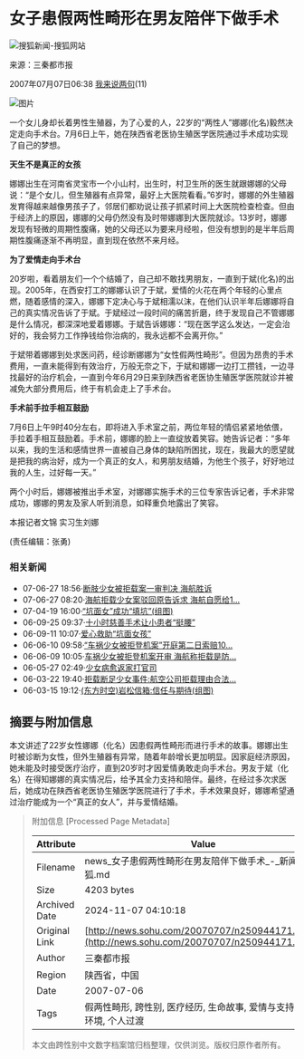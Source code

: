# 女子患假两性畸形在男友陪伴下做手术

![搜狐新闻-搜狐网站](https://images.sohu.com/uiue/sohu_logo/2006/news_logo3.gif)

来源：三秦都市报

2007年07月07日06:38 [我来说两句](https://comment2.news.sohu.com/viewcomments.action?id=250944171)(11) 

![图片](https://photocdn.sohu.com/20061228/Img247322119.gif)

一个女儿身却长着男性生殖器，为了心爱的人，22岁的“两性人”娜娜(化名)毅然决定走向手术台。7月6日上午，她在陕西省老医协生殖医学医院通过手术成功实现了自己的梦想。

**天生不是真正的女孩**

娜娜出生在河南省灵宝市一个小山村，出生时，村卫生所的医生就跟娜娜的父母说：“是个女儿，但生殖器有点异常，最好上大医院看看。”6岁时，娜娜的外生殖器发育得越来越像男孩子了，邻居们都劝说让孩子抓紧时间上大医院检查检查。但由于经济上的原因，娜娜的父母仍然没有及时带娜娜到大医院就诊。13岁时，娜娜发现有轻微的周期性腹痛，她的父母还以为要来月经啦，但没有想到的是半年后周期性腹痛逐渐不再明显，直到现在依然不来月经。

**为了爱情走向手术台**

20岁啦，看着朋友们一个个结婚了，自己却不敢找男朋友，一直到于斌(化名)的出现。2005年，在西安打工的娜娜认识了于斌，爱情的火花在两个年轻的心里点燃，随着感情的深入，娜娜下定决心与于斌相濡以沫，在他们认识半年后娜娜将自己的真实情况告诉了于斌。于斌经过一段时间的痛苦折磨，终于发现自己不管娜娜是什么情况，都深深地爱着娜娜。于斌告诉娜娜：“现在医学这么发达，一定会治好的，我会努力工作挣钱给你治病的，我永远都不会离开你。”

于斌带着娜娜到处求医问药，经诊断娜娜为“女性假两性畸形”。但因为昂贵的手术费用，一直未能得到有效治疗，万般无奈之下，于斌和娜娜一边打工攒钱，一边寻找最好的治疗机会，一直到今年6月29日来到陕西省老医协生殖医学医院就诊并被减免大部分费用后，终于有机会走上了手术台。

**手术前手拉手相互鼓励**

7月6日上午9时40分左右，即将进入手术室之前，两位年轻的情侣紧紧地依偎，手拉着手相互鼓励着。手术前，娜娜的脸上一直绽放着笑容。她告诉记者：“多年以来，我的生活和感情世界一直被自己身体的缺陷所困扰，现在，我最大的愿望就是把我的病治好，成为一个真正的女人，和男朋友结婚，为他生个孩子，好好地过我的人生，过好每一天。”

两个小时后，娜娜被推出手术室，对娜娜实施手术的三位专家告诉记者，手术非常成功，娜娜的男友及家人听到消息，如释重负地露出了笑容。

本报记者文锦 实习生刘娜

(责任编辑：张勇)

### 相关新闻

- 07-06-27 18:56·[断肢少女被拒载案一审判决 海航胜诉](https://news.sohu.com/20070627/n250799594.shtml)
- 07-06-27 08:20·[海航拒载少女案驳回原告诉求 海航自愿给1...](https://news.sohu.com/20070627/n250785080.shtml)
- 07-04-19 16:00·[“坑面女”成功“填坑”(组图)](https://news.sohu.com/20070419/n249555357.shtml)
- 06-09-25 09:37·[十小时慈善手术让小患者“挺腰”](https://news.sohu.com/20060925/n245517718.shtml)
- 06-09-11 10:07·[爱心救助“坑面女孩”](https://news.sohu.com/20060911/n245270111.shtml)
- 06-06-10 09:58·[“车祸少女被拒登机案”开庭第二日索赔10...](https://news.sohu.com/20060610/n243659202.shtml)
- 06-06-09 10:05·[车祸少女被拒登机案开审 海航称拒载是防...](https://news.sohu.com/20060609/n243643720.shtml)
- 06-05-27 02:49·[少女病愈返家打官司](https://news.sohu.com/20060527/n243432973.shtml)
- 06-03-22 19:40·[拒载断足少女事件:航空公司拒载理由合法...](https://news.sohu.com/20060322/n242422003.shtml)
- 06-03-15 19:12·[(东方时空)岩松信箱:信任与期待(组图)](https://news.sohu.com/20060315/n242310289.shtml)

## 摘要与附加信息

<!-- tcd_abstract -->
本文讲述了22岁女性娜娜（化名）因患假两性畸形而进行手术的故事。娜娜出生时被诊断为女性，但外生殖器有异常，随着年龄增长更加明显。因家庭经济原因，她未能及时接受医疗治疗，直到20岁时才因爱情勇敢走向手术台。男友于斌（化名）在得知娜娜的真实情况后，给予其全力支持和陪伴。最终，在经过多次求医后，她成功在陕西省老医协生殖医学医院进行了手术，手术效果良好，娜娜希望通过治疗能成为一个“真正的女人”，并与爱情结婚。
<!-- tcd_abstract_end -->

> 附加信息 [Processed Page Metadata]
>
> | Attribute       | Value                                  |
> |-----------------|----------------------------------------|
> | Filename        | news_女子患假两性畸形在男友陪伴下做手术_-_新闻-_搜狐.md                             |
> | Size            | 4203 bytes                           |
> | Archived Date   | 2024-11-07 04:10:18                             |
> | Original Link   | [http://news.sohu.com/20070707/n250944171.shtml](http://news.sohu.com/20070707/n250944171.shtml)                       |
> | Author          | 三秦都市报                               |
> | Region          | 陕西省，中国                               |
> | Date            | 2007-07-06                                 |
> | Tags            | 假两性畸形, 跨性别, 医疗经历, 生命故事, 爱情与支持, 社会环境, 个人过渡                                 |
>
> 本文由跨性别中文数字档案馆归档整理，仅供浏览。版权归原作者所有。
>